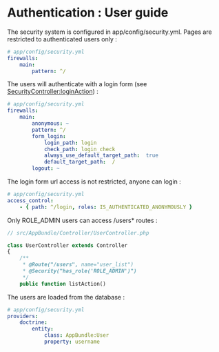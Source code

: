 # Authentication : User guide

The security system is configured in app/config/security.yml.
Pages are restricted to authenticated users only :

```yaml
# app/config/security.yml 
firewalls:
    main:
        pattern: ^/
```

The users will authenticate with a login form (see [SecurityController:loginAction](https://github.com/Maxxxiimus92/p8_todolist_app/blob/master/src/AppBundle/Controller/SecurityController.php#L14)) :

```yaml
# app/config/security.yml
firewalls:
    main:
        anonymous: ~
        pattern: ^/
        form_login:
            login_path: login
            check_path: login_check
            always_use_default_target_path:  true
            default_target_path:  /
        logout: ~
```

The login form url access is not restricted, anyone can login :

```yaml
# app/config/security.yml
access_control:
    - { path: ^/login, roles: IS_AUTHENTICATED_ANONYMOUSLY }
```

Only ROLE_ADMIN users can access /users* routes :

```php
// src/AppBundle/Controller/UserController.php

class UserController extends Controller
{
    /**
     * @Route("/users", name="user_list")
     * @Security("has_role('ROLE_ADMIN')")
     */
    public function listAction()
```

The users are loaded from the database :

```yaml
# app/config/security.yml
providers:
    doctrine:
        entity:
            class: AppBundle:User
            property: username
```
